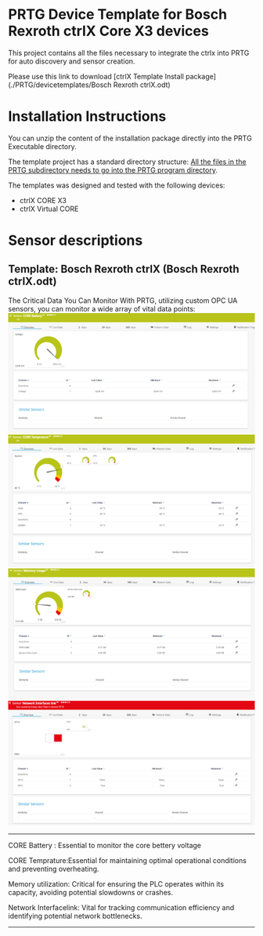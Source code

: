 PRTG Device Template for  Bosch Rexroth ctrlX Core X3 devices
===========================================

This project contains all the files necessary to integrate the ctrlx
into PRTG for auto discovery and sensor creation.

Please use this link to download [ctrlX  Template Install package](./PRTG/devicetemplates/Bosch Rexroth ctrlX.odt)

Installation Instructions
=========================
You can unzip the content of the installation package directly into the PRTG Executable directory.


The template project has a standard directory structure:
[All the files in the PRTG subdirectory needs to go into the PRTG program directory](https://kb.paessler.com/en/topic/463-how-and-where-does-prtg-store-its-data). 

The templates was designed and tested with  the following devices:
* ctrlX CORE X3
* ctrlX Virtual CORE

Sensor descriptions
====

Template: Bosch Rexroth ctrlX (Bosch Rexroth ctrlX.odt)
------
The Critical Data You Can Monitor With PRTG, utilizing custom OPC UA sensors, you can monitor a wide array of vital data points:
![ctrlX CORE Battery Sensor](./Images/ctrlX_CORE_Battery_Sensor.png)
![ctrlX CORE Temprature Sensor](./Images/ctrlX_CORE_Temprature_Sensor.png)
![ctrlX Memory Usage Sensor](./Images/ctrlX_Memory_Usage_Sensor.png)
![ctrlX Network Interfacelink Sensor](./Images/ctrlX_Network_Interfacelink.png)

------

CORE Battery : Essential to monitor the core bettery voltage


CORE Temprature:Essential for maintaining optimal operational conditions and preventing overheating.


Memory utilization: Critical for ensuring the PLC operates within its capacity, avoiding potential slowdowns or crashes.


Network Interfacelink: Vital for tracking communication efficiency and identifying potential network bottlenecks.

------

